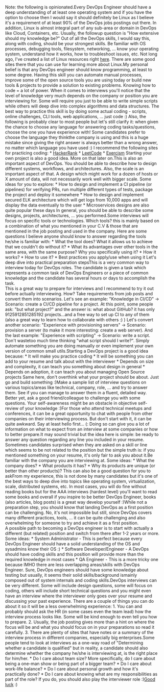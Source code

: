 Note: the following is opinionated.Every DevOps Engineer should have a deep understanding of at least one operating system and if you have the option to choose then I would say it should definitely be Linux as I believe it's a requirement of at least 90% of the DevOps jobs postings out there. In addition, Linux is almost integral part of any sub-area or domain in DevOps like Cloud, Containers, etc. Usually, the followup question is "How extensive should my knowledge be?" Out of all the DevOps skills, I would say this, along with coding, should be your strongest skills. Be familiar with OS processes, debugging tools, filesystem, networking, ... know your operating system, understand how it works, how to troubleshoot issues, etc. Not long ago, I've created a list of Linux resources right [here](https://dev.to/abregman/collection-of-linux-resources-3nhk). There are some good sites there that you can use for learning more about Linux.My personal belief is that any DevOps engineer should know programming, at least to some degree. Having this skill you can automate manual processes, improve some of the open source tools you are using today or build new tools & projects to provide a solution to existing problems. Knowing how to code = a lot of power. When it comes to interviews you'll notice that the level of knowledge very much depends on the company or position you are interviewing for. Some will require you just to be able to write simple scripts while others will deep dive into complex algorithms and data structures. The best way to practice this skill is by doing some actual coding - scripts, online challenges, CLI tools, web applications, ... just code :) Also, the following is probably clear to most people but let's still clarify it: when given the chance to choose any language for answering coding tasks/questions, choose the one you have experience with! Some candidates prefer to choose the language they thinkthe company is using and this is a huge mistake since giving the right answer is always better than a wrong answer, no matter which language you have used :) I recommend the following sites for practicing coding: * [HackerRank](https://www.hackerrank.com) * [LeetCode](https://leetcode.com) * [Exercism](https://exercism.io) Starting your own project is also a good idea. More on that later on.This is also an important aspect of DevOps. You should be able to describe how to design different systems, workflows, and architectures. Also, the scale is an important aspect of that. A design which might work for a dozen of hosts or X amount of data, will not necessarily work well with bigger scale. Some ideas for you to explore: * How to design and implement a CI pipeline (or pipelines) for verifying PRs, run multiple different types of tests, package the project and deploy it somewhere * How to design and implement secured ELK architecture which will get logs from 10,000 apps and will display the data eventually to the user * Microservices designs are also quite popular these days In general, you should be able to describe some designs, projects, architectures, ... you performed.Some interviews will focus on specific tools or technologies. Which tools? this is mainly based on a combination of what you mentioned in your C.V & those that are mentioned in the job posting and used in the company. Here are some questions I believe anyone should know to answer regarding the tools he/she is familiar with: * What the tool does? What it allows us to achieve that we couldn't do without it? * What its advantages over other tools in the same area, with the same purpose? Why you specifically using it? * How it works? * How to use it? * Best practices you apply/use when using it Let's deep dive into practical preparation stepsThis is a very common way to interview today for DevOps roles. The candidate is given a task which represents a common task of DevOps Engineers or a piece of common knowledge and the candidate has several hours or days to accomplish the task.<br> This is a great way to prepare for interviews and I recommend to try it out before actually interviewing. How? Take requirements from job posts and convert them into scenarios. Let's see an example: "Knowledge in CI/CD" -> Scenario: create a CI/CD pipeline for a project. At this point, some people ask: "but what project?" and the answer is: what about GitHub? it has only 9125912851285192 projects...and a free way to set up CI to any of them (also a great way to learn how to collaborate with others :) ) Let's convert another scenario: "Experience with provisioning servers" -> Scenario: provision a server (to make it more interesting: create a web server). And the last example: "Experience with scripting" -> Scenario: write a script. Don't wastetoo much time thinking "what script should I write?". Simply automate something you are doing manually or even implement your own version of common small utils.Starting a DevOps project is a good idea because: * It will make you practice coding * It will be something you can add to your resume and talk about with the interviewer * Depends on size and complexity, it can teach you something about design in general * Depends on adoption, it can teach you about managing Open Source projects Same here, don't overthink what your project should be about. Just go and build something :)Make a sample list of interview questions on various topics/areas like technical, company, role, ... and try to answer them. See if you can manage to answer them in a fluent, detailed way. Better yet, ask a good friend/colleague to challenge you with some questions. Your self-awareness might be an obstacle in objective self-review of your knowledge :)For those who attend technical meetups and conferences, it can be a great opportunity to chat with people from other companies on their interviewing process. But don't start with it, it can be quite awkward. Say at least hello first... (: Doing so can give you a lot of information on what to expect from an interview at some companies or how to better prepare.It may sound trivial but the idea here is simple: be ready to answer any question regarding any line you included in your resume. Sometimes candidates surprised when they are asked on a skill or line which seems to be not related to the position but the simple truth is: if you mentioned something on your resume, it's only fair to ask you about it.Be familiar with the company you are interviewing at. Some ideas: * What the company does? * What products it has? * Why its products are unique (or better than other products)? This can also be a good question for you to askFrom my experience, this is not done by many candidates but it's one of the best ways to deep dive into topics like operating system, virtualization, scale, distributed systems, etc. In most cases, you will do fine without reading books but for the AAA interviews (hardest level) you'll want to read some books and overall if you inspire to be better DevOps Engineer, books (also articles, blog posts) is a great way develop yourself :)While not a preparation step, you should know that landing DevOps as a first position can be challenging. No, it's not impossible but still, since DevOps covers many different practices, tools, ... it can be quite challenging and also overwhelming for someone to try and achieve it as a first position.<br> A possible path to becoming a DevOps engineer is to start with actually a different (but related) position and switch from there after 1-2 years or more. Some ideas: * System Administrator - This is perfect because every DevOps Engineer should have a solid understanding of the OS and sysadmins know their OS :) * Software Developer/Engineer - A DevOps should have coding skills and this position will provide more than the required knowledge in most cases * QA Engineer - This is a more tricky one because IMHO there are less overlapping areas/skills with DevOps Engineer. Sure, DevOps engineers should have some knowledge about testing but usually, it seems their solid skills/background ismainly composed out of system internals and coding skills.DevOps interviews can be very different. Some will include design questions, some will focus on coding, others will include short technical questions and you might even have an interview where the interviewer only goes over your resume and discussing your past experience. There are a couple of things you can do about it so it will be a less overwhelming experience: 1. You can and probably should ask the HR (in some cases even the team lead) how the interview process looks like. Some will be kind enough to even tell you how to prepare. 2. Usually, the job posting gives more than a hint on where the focus will be and what you should focus on in your preparations so read it carefully. 3. There are plenty of sites that have notes or a summary of the interview process in different companies, especially big enterprises.Some people tend to look at interviews as a one-way road of "Determining whether a candidate is qualified" but in reality, a candidate should also determine whether the company he/she is interviewing at, is the right place for him/her. * Do I care about team size? More specifically, do I care about being a one-man show or being part of a bigger team? * Do I care about work-life balance? * Do I care about personal growth and how it's practically done? * Do I care about knowing what are my responsibilities as part of the role? If you do, you should also play the interviewer role :)[Good luck](https://youtu.be/AFUrG1-BAt4?t=59) :)